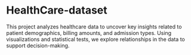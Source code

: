 # HealthCare-dataset
This project analyzes healthcare data to uncover key insights related to patient demographics, billing amounts, and admission types. Using visualizations and statistical tests, we explore relationships in the data to support decision-making.
